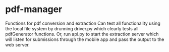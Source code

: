 # pdf-manager
Functions for pdf conversion and extraction
Can test all functionality using the local file system by drunning driver.py which clearly tests all pdfGenerator functions.
Or, run api.py to start the extraction server which will listen for submissions through the mobile app and pass the output to the web server.
